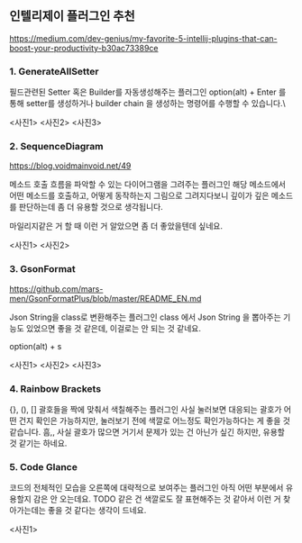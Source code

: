 ## 인텔리제이 플러그인 추천

https://medium.com/dev-genius/my-favorite-5-intellij-plugins-that-can-boost-your-productivity-b30ac73389ce

### 1. GenerateAllSetter

필드관련된 Setter 혹은 Builder를 자동생성해주는 플러그인
option(alt) + Enter 를 통해 setter를 생성하거나 builder chain 을 생성하는 명령어를 수행할 수 있습니다.\

<사진1>
<사진2>
<사진3>

### 2. SequenceDiagram

https://blog.voidmainvoid.net/49

메소드 호출 흐름을 파악할 수 있는 다이어그램을 그려주는 플러그인
해당 메소드에서 어떤 메소드를 호출하고, 어떻게 동작하는지 그림으로 그려지다보니
깊이가 깊은 메소드를 판단하는데 좀 더 유용할 것으로 생각됩니다.

마일리지같은 거 할 때 이런 거 알았으면 좀 더 좋았을텐데 싶네요.

<사진1>
<사진2>

### 3. GsonFormat

https://github.com/mars-men/GsonFormatPlus/blob/master/README_EN.md

Json String을 class로 변환해주는 플러그인
class 에서 Json String 을 뽑아주는 기능도 있었으면 좋을 것 같은데, 이걸로는 안 되는 것 같네요.

option(alt) + s

<사진1>
<사진2>
<사진3>

### 4. Rainbow Brackets

{}, (), [] 괄호들을 짝에 맞춰서 색칠해주는 플러그인
사실 눌러보면 대응되는 괄호가 어떤 건지 확인은 가능하지만, 눌러보기 전에 색깔로 어느정도 확인가능하다는 게 좋을 것 같습니다.
흠,, 사실 괄호가 많으면 거기서 문제가 있는 건 아닌가 싶긴 하지만, 유용할 것 같기는 하네요.


### 5. Code Glance

코드의 전체적인 모습을 오른쪽에 대략적으로 보여주는 플러그인
아직 어떤 부분에서 유용할지 감은 안 오는데요. TODO 같은 건 색깔로도 잘 표현해주는 것 같아서 이런 거 찾아가는데는 좋을 것 같다는 생각이 드네요.

<사진1>

